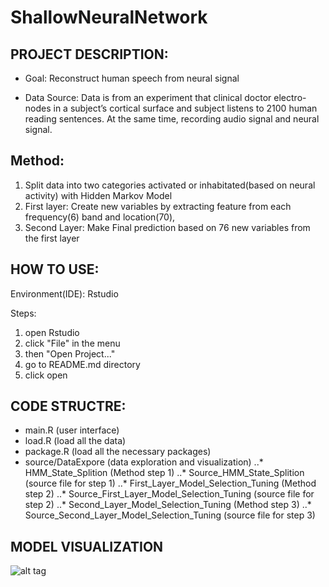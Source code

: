 # ShallowNeuralNetwork

## PROJECT DESCRIPTION:
* Goal: Reconstruct human speech from neural signal

* Data Source: Data is from an experiment that clinical doctor electro-nodes in a subject’s cortical surface and subject listens to 2100 human reading sentences. At the same time, recording audio signal and neural signal. 

## Method: 
1. Split data into two categories activated or inhabitated(based on neural activity) with Hidden Markov Model
2. First layer: Create new variables by extracting feature from each frequency(6) band and location(70), 
3. Second Layer: Make Final prediction based on 76 new variables from the first layer
	

## HOW TO USE:
Environment(IDE): Rstudio

Steps:
1. open Rstudio
2. click "File" in the menu
3. then "Open Project..."
4. go to README.md directory
5. click open


## CODE STRUCTRE:
* main.R (user interface)
* load.R (load all the data)
* package.R (load all the necessary packages)
* source/DataExpore (data exploration and visualization)
..* HMM_State_Splition (Method step 1)
..* Source_HMM_State_Splition (source file for step 1)
..* First_Layer_Model_Selection_Tuning (Method step 2)
..* Source_First_Layer_Model_Selection_Tuning (source file for step 2)
..* Second_Layer_Model_Selection_Tuning (Method step 3)
..* Source_Second_Layer_Model_Selection_Tuning (source file for step 3)


## MODEL VISUALIZATION 
![alt tag](https://cloud.githubusercontent.com/assets/14370804/22751570/80cd5cac-edfa-11e6-9dc9-36824fd312ae.png)

